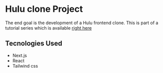 # Hulu clone Project
The end goal is the development of a Hulu frontend clone. This is part of a tutorial series which is available [right here](https://www.youtube.com/watch?v=MqDlsjc8GLo)


## Tecnologies Used
- Next.js
- React
- Tailwind css
